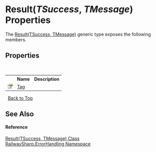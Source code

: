 # Result(*TSuccess*, *TMessage*) Properties
 

The <a href="T_RailwaySharp_ErrorHandling_Result_2">Result(TSuccess, TMessage)</a> generic type exposes the following members.


## Properties
&nbsp;<table><tr><th></th><th>Name</th><th>Description</th></tr><tr><td>![Public property](media/pubproperty.gif "Public property")</td><td><a href="P_RailwaySharp_ErrorHandling_Result_2_Tag">Tag</a></td><td /></tr></table>&nbsp;
<a href="#result(*tsuccess*,-*tmessage*)-properties">Back to Top</a>

## See Also


#### Reference
<a href="T_RailwaySharp_ErrorHandling_Result_2">Result(TSuccess, TMessage) Class</a><br /><a href="N_RailwaySharp_ErrorHandling">RailwaySharp.ErrorHandling Namespace</a><br />